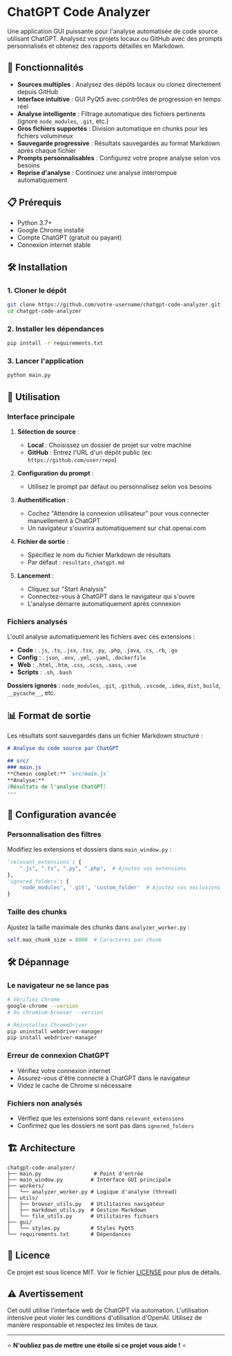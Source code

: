 # ChatGPT Code Analyzer

Une application GUI puissante pour l'analyse automatisée de code source utilisant ChatGPT. Analysez vos projets locaux ou GitHub avec des prompts personnalisés et obtenez des rapports détaillés en Markdown.

## 🚀 Fonctionnalités

- **Sources multiples** : Analysez des dépôts locaux ou clonez directement depuis GitHub
- **Interface intuitive** : GUI PyQt5 avec contrôles de progression en temps réel
- **Analyse intelligente** : Filtrage automatique des fichiers pertinents (ignore `node_modules`, `.git`, etc.)
- **Gros fichiers supportés** : Division automatique en chunks pour les fichiers volumineux
- **Sauvegarde progressive** : Résultats sauvegardés au format Markdown après chaque fichier
- **Prompts personnalisables** : Configurez votre propre analyse selon vos besoins
- **Reprise d'analyse** : Continuez une analyse interrompue automatiquement

## 📋 Prérequis

- Python 3.7+
- Google Chrome installé
- Compte ChatGPT (gratuit ou payant)
- Connexion internet stable

## 🛠️ Installation

### 1. Cloner le dépôt

```bash
git clone https://github.com/votre-username/chatgpt-code-analyzer.git
cd chatgpt-code-analyzer
```

### 2. Installer les dépendances

```bash
pip install -r requirements.txt
```

### 3. Lancer l'application

```bash
python main.py
```

## 🎯 Utilisation

### Interface principale

1. **Sélection de source** :
   - **Local** : Choisissez un dossier de projet sur votre machine
   - **GitHub** : Entrez l'URL d'un dépôt public (ex: `https://github.com/user/repo`)

2. **Configuration du prompt** :
   - Utilisez le prompt par défaut ou personnalisez selon vos besoins

3. **Authentification** :
   - Cochez "Attendre la connexion utilisateur" pour vous connecter manuellement à ChatGPT
   - Un navigateur s'ouvrira automatiquement sur chat.openai.com

4. **Fichier de sortie** :
   - Spécifiez le nom du fichier Markdown de résultats
   - Par défaut : `resultats_chatgpt.md`

5. **Lancement** :
   - Cliquez sur "Start Analysis"
   - Connectez-vous à ChatGPT dans le navigateur qui s'ouvre
   - L'analyse démarre automatiquement après connexion

### Fichiers analysés

L'outil analyse automatiquement les fichiers avec ces extensions :
- **Code** : `.js`, `.ts`, `.jsx`, `.tsx`, `.py`, `.php`, `.java`, `.cs`, `.rb`, `.go`
- **Config** : `.json`, `.env`, `.yml`, `.yaml`, `.dockerfile`
- **Web** : `.html`, `.htm`, `.css`, `.scss`, `.sass`, `.vue`
- **Scripts** : `.sh`, `.bash`

**Dossiers ignorés** : `node_modules`, `.git`, `.github`, `.vscode`, `.idea`, `dist`, `build`, `__pycache__`, etc.

## 📊 Format de sortie

Les résultats sont sauvegardés dans un fichier Markdown structuré :

```markdown
# Analyse du code source par ChatGPT

## src/
### main.js
**Chemin complet:** `src/main.js`
**Analyse:**
[Résultats de l'analyse ChatGPT]
---
```

## 🔧 Configuration avancée

### Personnalisation des filtres

Modifiez les extensions et dossiers dans `main_window.py` :

```python
'relevant_extensions': {
    ".js", ".ts", ".py", ".php",  # Ajoutez vos extensions
},
'ignored_folders': {
    'node_modules', '.git', 'custom_folder'  # Ajoutez vos exclusions
}
```

### Taille des chunks

Ajustez la taille maximale des chunks dans `analyzer_worker.py` :

```python
self.max_chunk_size = 8000  # Caractères par chunk
```

## 🛠️ Dépannage

### Le navigateur ne se lance pas
```bash
# Vérifiez Chrome
google-chrome --version
# Ou chromium-browser --version

# Réinstallez ChromeDriver
pip uninstall webdriver-manager
pip install webdriver-manager
```

### Erreur de connexion ChatGPT
- Vérifiez votre connexion internet
- Assurez-vous d'être connecté à ChatGPT dans le navigateur
- Videz le cache de Chrome si nécessaire

### Fichiers non analysés
- Vérifiez que les extensions sont dans `relevant_extensions`
- Confirmez que les dossiers ne sont pas dans `ignored_folders`

## 🏗️ Architecture

```
chatgpt-code-analyzer/
├── main.py                 # Point d'entrée
├── main_window.py         # Interface GUI principale
├── workers/
│   └── analyzer_worker.py # Logique d'analyse (thread)
├── utils/
│   ├── browser_utils.py   # Utilitaires navigateur
│   ├── markdown_utils.py  # Gestion Markdown
│   └── file_utils.py      # Utilitaires fichiers
├── gui/
│   └── styles.py          # Styles PyQt5
└── requirements.txt       # Dépendances
```



## 📄 Licence

Ce projet est sous licence MIT. Voir le fichier [LICENSE](LICENSE) pour plus de détails.

## ⚠️ Avertissement

Cet outil utilise l'interface web de ChatGPT via automation. L'utilisation intensive peut violer les conditions d'utilisation d'OpenAI. Utilisez de manière responsable et respectez les limites de taux.

---

⭐ **N'oubliez pas de mettre une étoile si ce projet vous aide !** ⭐